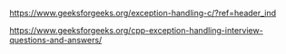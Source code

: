 https://www.geeksforgeeks.org/exception-handling-c/?ref=header_ind

https://www.geeksforgeeks.org/cpp-exception-handling-interview-questions-and-answers/
